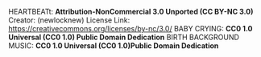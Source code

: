 HEARTBEATt: **Attribution-NonCommercial 3.0 Unported (CC BY-NC 3.0)** 
  Creator: (newlocknew) License Link: https://creativecommons.org/licenses/by-nc/3.0/
BABY CRYING: **CC0 1.0 Universal (CC0 1.0) Public Domain Dedication**
BIRTH BACKGROUND MUSIC: **CC0 1.0 Universal (CC0 1.0)Public Domain Dedication**
